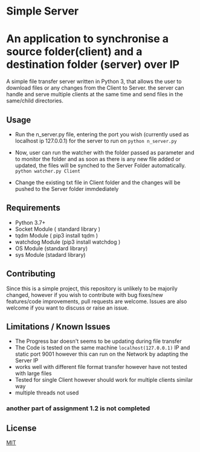 # Simple Server
# An application to synchronise a source folder(client) and a destination folder (server) over IP

A simple file transfer server written in Python 3, that allows the user to download files or any changes from the Client to Server.
the server can handle and serve multiple clients at the same time and send files in the same/child directories.

## Usage
- Run the n_server.py file, entering the port you wish (currently used as localhost ip 127.0.0.1) for the server to run on 
    ```python n_server.py```

- Now, user can run the watcher with the folder passed as parameter and to monitor the folder and as soon as there is any new file added or updated, the files will be synched to the Server Folder automatically.
  ```python watcher.py Client```

- Change the existing txt file in Client folder and the changes will be pushed to the Server folder immdediately

## Requirements
- Python 3.7+
- Socket Module ( standard library )
- tqdm Module ( pip3 install tqdm  )
- watchdog Module (pip3 install watchdog )
- OS Module (standard library)
- sys Module (stadard library)

## Contributing
Since this is a simple project, this repository is unlikely to be majorily changed, however if you wish to contribute with bug fixes/new features/code improvements, pull requests are welcome. Issues are also welcome if you want to discuss or raise an issue.

## Limitations / Known Issues
- The Progress bar doesn't seems to be updating during file transfer
- The Code is tested on the same machine `localhost(127.0.0.1)` IP and static port 9001 however this can run on the Network by adapting the Server IP
- works well with different file format transfer however have not tested with large files
- Tested for single Client however should work for multiple clients similar way
- multiple threads not used

### another part of assignment 1.2 is not completed

## License
[MIT](https://choosealicense.com/licenses/mit/)
